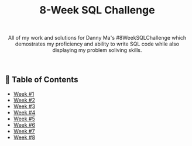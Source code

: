 <h1 align="center">8-Week SQL Challenge</h1>
<br><p align="center">All of my work and solutions for Danny Ma's #8WeekSQLChallenge which demostrates my proficiency and ability to write SQL code while also displaying my problem soliving skills.</p>

<br><h2>🧭 Table of Contents</h2>

- <a href=''>Week #1</a>
- <a href=''>Week #2</a>
- <a href=''>Week #3</a>
- <a href=''>Week #4</a>
- <a href=''>Week #5</a>
- <a href=''>Week #6</a>
- <a href=''>Week #7</a>
- <a href=''>Week #8</a>
